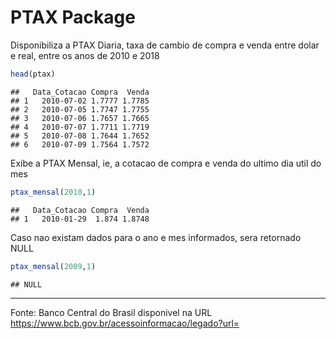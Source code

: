 PTAX Package
================

Disponibiliza a PTAX Diaria, taxa de cambio de compra e venda entre
dolar e real, entre os anos de 2010 e 2018

``` r
head(ptax)
```

    ##   Data_Cotacao Compra  Venda
    ## 1   2010-07-02 1.7777 1.7785
    ## 2   2010-07-05 1.7747 1.7755
    ## 3   2010-07-06 1.7657 1.7665
    ## 4   2010-07-07 1.7711 1.7719
    ## 5   2010-07-08 1.7644 1.7652
    ## 6   2010-07-09 1.7564 1.7572

Exibe a PTAX Mensal, ie, a cotacao de compra e venda do ultimo dia util
do mes

``` r
ptax_mensal(2010,1)
```

    ##   Data_Cotacao Compra  Venda
    ## 1   2010-01-29  1.874 1.8748

Caso nao existam dados para o ano e mes informados, sera retornado NULL

``` r
ptax_mensal(2009,1)
```

    ## NULL

-----

Fonte: Banco Central do Brasil disponivel na URL
<https://www.bcb.gov.br/acessoinformacao/legado?url=>
